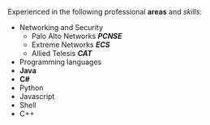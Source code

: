 Experienced in the following professional __areas__ and _skills_:
* Networking and Security
  * Palo Alto Networks **_PCNSE_**
  * Extreme Networks **_ECS_**
  * Allied Telesis **_CAT_**
* Programming languages
 * **Java**
 * **C#**
 * Python
 * Javascript
 * Shell
 * C++
